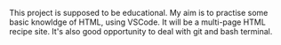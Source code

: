 This project is supposed to be educational.
My aim is to practise some basic knowldge of HTML, using VSCode.
It will be a multi-page HTML recipe site.
It's also good opportunity to deal with git and bash terminal.
